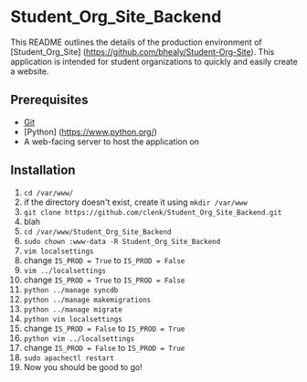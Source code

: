 # Student_Org_Site_Backend

This README outlines the details of the production environment of [Student_Org_Site] (https://github.com/bhealy/Student-Org-Site).
This application is intended for student organizations to quickly and easily create a website.

## Prerequisites

* [Git](http://git-scm.com/)
* [Python] (https://www.python.org/)
* A web-facing server to host the application on

## Installation

1. ```cd /var/www/```
  1. if the directory doesn't exist, create it using ```mkdir /var/www```
2. ```git clone https://github.com/clenk/Student_Org_Site_Backend.git```
3. blah
4. ```cd /var/www/Student_Org_Site_Backend```
5. ```sudo chown :www-data -R Student_Org_Site_Backend```
6. ```vim localsettings```
  1. change ```IS_PROD = True``` to ```IS_PROD = False```
7. ```vim ../localsettings```
  1. change ```IS_PROD = True``` to ```IS_PROD = False```
8. ```python ../manage syncdb```
9. ```python ../manage makemigrations```
10. ```python ../manage migrate```
11. ```python vim localsettings```
  1. change ```IS_PROD = False``` to ```IS_PROD = True```
12. ```python vim ../localsettings```
  1. change ```IS_PROD = False``` to ```IS_PROD = True```
13. ```sudo apachectl restart```
14. Now you should be good to go!
